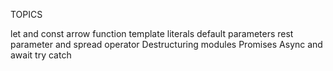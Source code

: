 TOPICS

let and const
arrow function
template literals
default parameters
rest parameter and spread operator
Destructuring
modules
Promises
Async and await
try catch
